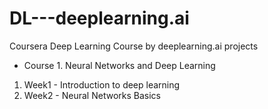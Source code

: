 # DL---deeplearning.ai
Coursera Deep Learning Course by deeplearning.ai projects 
- Course 1. Neural Networks and Deep Learning
1. Week1 - Introduction to deep learning
2. Week2 - Neural Networks Basics
